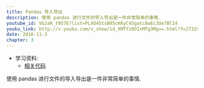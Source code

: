 ```yaml
---
title: Pandas 导入导出
description: 使用 pandas 进行文件的导入导出是一件非常简单的事情.
youtube_id: Vb2aR_t957E?list=PLXO45tsB95cKKyC45gatc8wEc3Ue7BlI4
youku_link: http://v.youku.com/v_show/id_XMTYzODIxMTg3Mg==.html?f=27329155&o=1
date: 2016-11-3
chapter: 3
---
```

* 学习资料:
  * [相关代码](https://github.com/MorvanZhou/tutorials/tree/master/numpy%26pandas/15_read_to)
  
使用 pandas 进行文件的导入导出是一件非常简单的事情.

